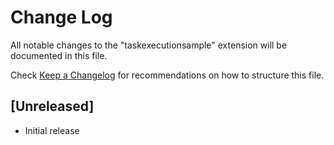 # Change Log

All notable changes to the "taskexecutionsample" extension will be documented in this file.

Check [Keep a Changelog](http://keepachangelog.com/) for recommendations on how to structure this file.

## [Unreleased]

- Initial release